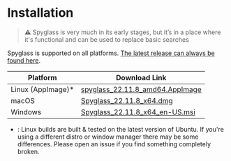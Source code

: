 # Installation

> ⚠️ Spyglass is very much in its early stages, but it’s in a place where it's
> functional and can be used to replace basic searches

Spyglass is supported on all platforms. [The latest release can always be found here][release-page].

| Platform          | Download Link |
| ----------------- | --------------------------------------------- |
| Linux (AppImage)* | [spyglass_22.11.8_amd64.AppImage][linux-link]  |
| macOS             | [Spyglass_22.11.8_x64.dmg][osx-link]           |
| Windows           | [Spyglass_22.11.8_x64_en-US.msi][windows-link] |


* : Linux builds are built & tested on the latest version of Ubuntu. If you're using
a different distro or window manager there may be some differences. Please open an issue
if you find something completely broken.

[release-page]: https://github.com/a5huynh/spyglass/releases
[linux-link]: https://github.com/a5huynh/spyglass/releases/download/v2022.11.8/spyglass_22.11.8_amd64.AppImage
[osx-link]: https://github.com/a5huynh/spyglass/releases/download/v2022.11.8/Spyglass_22.11.8_x64.dmg
[windows-link]: https://github.com/a5huynh/spyglass/releases/download/v2022.11.8/Spyglass_22.11.8_x64_en-US.msi